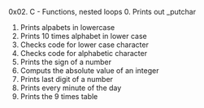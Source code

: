0x02. C - Functions, nested loops
0. Prints out _putchar
1. Prints alpabets in lowercase
2. Prints 10 times alphabet in lower case
3. Checks code for lower case character
4. Checks code for alphabetic character
5. Prints the sign of a number
6. Computs the absolute value of an integer
7. Prints last digit of a number
8. Prints every minute of the day
9. Prints the 9 times table
